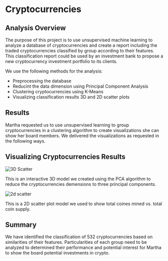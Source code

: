 # Cryptocurrencies

## Analysis Overview

The purpose of this project is to use unsupervised machine learning to analyze a database of cryptocurrencies and create a report including the traded cryptocurrencies classified by group according to their features.
This classification report could be used by an investment bank to propose a new cryptocurrency investment portfolio to its clients.

We use the following methods for the analysis:

  - Preprocessing the database
  - Reducint the data dimension using Principal Component Analysis
  - Clustering cryptocurrencies using K-Means
  - Visualizing classification results 3D and 2D scatter plots
  
## Results

Martha requested us to use unsupervised learning to group cryptocurrencies in a clustering algorithm to create visualizations she can show her board members. We delivered the visualizations as requested in the following ways.  


## Visualizing Cryptocurrencies Results
![3D Scatter](https://user-images.githubusercontent.com/100821974/178167427-f4080e0f-1da0-49d6-93a9-fa00cc07c3f9.png)

This is an interactive 3D model we created using the PCA algorithm to reduce the cryptocurrencies demensions to three principal components.

![2d scatter](https://user-images.githubusercontent.com/100821974/178169268-6eec1248-edb8-4e67-b31a-a5dcdcaa8459.png)

This is a 2D scatter plot model we used to show total coines mined vs. total coin supply.

## Summary 
We have identified the classification of 532 cryptocurrencies based on similarities of their features.
Particularities of each group need to be analyzed to determined their performance and potential interest for Martha to show the board potential investments in crypto.
